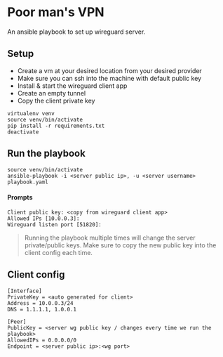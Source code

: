 # Poor man's VPN

An ansible playbook to set up wireguard server.


## Setup
- Create a vm at your desired location from your desired provider
- Make sure you can ssh into the machine with default public key
- Install & start the wireguard client app
- Create an empty tunnel
- Copy the client private key

```
virtualenv venv
source venv/bin/activate
pip install -r requirements.txt
deactivate
```
## Run the playbook
```
source venv/bin/activate
ansible-playbook -i <server public ip>, -u <server username> playbook.yaml
```
#### Prompts
```
Client public key: <copy from wireguard client app>
Allowed IPs [10.0.0.3]: 
Wireguard listen port [51820]: 
```
> Running the playbook multiple times will change the server private/public keys. 
> Make sure to copy the new public key into the client config each time.

## Client config
```
[Interface]
PrivateKey = <auto generated for client>
Address = 10.0.0.3/24
DNS = 1.1.1.1, 1.0.0.1

[Peer]
PublicKey = <server wg public key / changes every time we run the playbook>
AllowedIPs = 0.0.0.0/0
Endpoint = <server public ip>:<wg port>
```